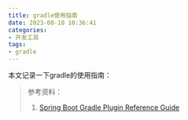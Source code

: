 ```yaml
---
title: gradle使用指南
date: 2023-08-10 10:36:41
categories:
- 开发工具
tags:
- gradle
---
```

本文记录一下gradle的使用指南：
<!--more-->

> 参考资料：
> 1. [Spring Boot Gradle Plugin Reference Guide](https://docs.spring.io/spring-boot/docs/current/gradle-plugin/reference/htmlsingle/)



